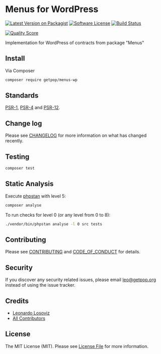 # Menus for WordPress

[![Latest Version on Packagist][ico-version]][link-packagist]
[![Software License][ico-license]](LICENSE.md)
[![Build Status][ico-travis]][link-travis]
<!--
[![Coverage Status][ico-scrutinizer]][link-scrutinizer]
-->
[![Quality Score][ico-code-quality]][link-code-quality]
<!--
[![Total Downloads][ico-downloads]][link-downloads]
-->

Implementation for WordPress of contracts from package "Menus"

## Install

Via Composer

``` bash
composer require getpop/menus-wp
```

<!--
## Usage

``` php
```
-->

## Standards

[PSR-1](https://www.php-fig.org/psr/psr-1), [PSR-4](https://www.php-fig.org/psr/psr-4) and [PSR-12](https://www.php-fig.org/psr/psr-12).

## Change log

Please see [CHANGELOG](CHANGELOG.md) for more information on what has changed recently.

## Testing

``` bash
composer test
```

## Static Analysis

Execute [phpstan](https://github.com/phpstan/phpstan) with level 5:

``` bash
composer analyse
```

To run checks for level 0 (or any level from 0 to 8):

``` bash
./vendor/bin/phpstan analyse -l 0 src tests
```

## Contributing

Please see [CONTRIBUTING](CONTRIBUTING.md) and [CODE_OF_CONDUCT](CODE_OF_CONDUCT.md) for details.

## Security

If you discover any security related issues, please email leo@getpop.org instead of using the issue tracker.

## Credits

- [Leonardo Losoviz][link-author]
- [All Contributors][link-contributors]

## License

The MIT License (MIT). Please see [License File](LICENSE.md) for more information.

[ico-version]: https://img.shields.io/packagist/v/getpop/menus-wp.svg?style=flat-square
[ico-license]: https://img.shields.io/badge/license-MIT-brightgreen.svg?style=flat-square
[ico-travis]: https://img.shields.io/travis/getpop/menus-wp/master.svg?style=flat-square
[ico-scrutinizer]: https://img.shields.io/scrutinizer/coverage/g/getpop/menus-wp.svg?style=flat-square
[ico-code-quality]: https://img.shields.io/scrutinizer/g/getpop/menus-wp.svg?style=flat-square
[ico-downloads]: https://img.shields.io/packagist/dt/getpop/menus-wp.svg?style=flat-square

[link-packagist]: https://packagist.org/packages/getpop/menus-wp
[link-travis]: https://travis-ci.org/getpop/menus-wp
[link-scrutinizer]: https://scrutinizer-ci.com/g/getpop/menus-wp/code-structure
[link-code-quality]: https://scrutinizer-ci.com/g/getpop/menus-wp
[link-downloads]: https://packagist.org/packages/getpop/menus-wp
[link-author]: https://github.com/leoloso
[link-contributors]: ../../contributors
